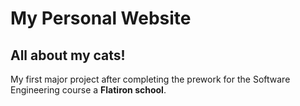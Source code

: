 # My Personal Website
## All about my cats!
My first major project after completing the prework for the Software Engineering course a **Flatiron school**.

